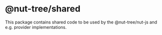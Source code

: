 # @nut-tree/shared

This package contains shared code to be used by the @nut-tree/nut-js and e.g. provider implementations.